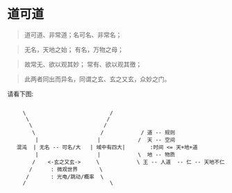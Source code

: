 # 道可道

> 道可道、非常道；名可名、非常名；

> 无名，天地之始； 有名，万物之母；

> 故常无、欲以观其妙； 常有、欲以观其徼；

> 此两者同出而异名，同谓之玄、玄之又玄，众妙之门。


请看下图:


```

     \                           /        
      \                         /         
       \                       /             
        \                     /            / 道 -- 规则 
         |                   |            /  天 -- 空间
   混沌  | 无名 -- 可名/大   | 域中有四大|        :时间 <= 天+地+道         
         |                   |            \  地 -- 物质 
        /    <-玄之又玄->     \            \ 王 -- 人道  -- 仁 -- 天地不仁
       /      : 微观世界       \           
      /       : 光电/跳动/概率  \          
     /                           \        

```



